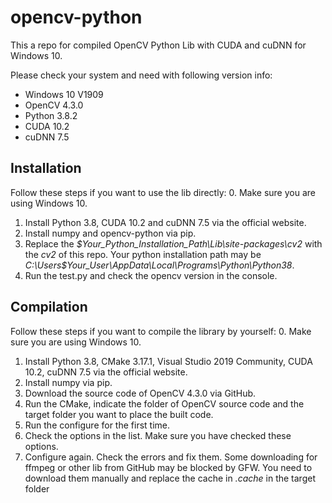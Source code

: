 # opencv-python

This a repo for compiled OpenCV Python Lib with CUDA and cuDNN for Windows 10.

Please check your system and need with following version info:
 - Windows 10 V1909
 - OpenCV 4.3.0
 - Python 3.8.2
 - CUDA 10.2
 - cuDNN 7.5

## Installation

Follow these steps if you want to use the lib directly:
0. Make sure you are using Windows 10.
1. Install Python 3.8, CUDA 10.2 and cuDNN 7.5 via the official website.
2. Install numpy and opencv-python via pip.
3. Replace the *$Your_Python_Installation_Path\Lib\site-packages\cv2* with the *cv2* of this repo. Your python installation path may be *C:\Users\$Your_User\AppData\Local\Programs\Python\Python38*.
4. Run the test.py and check the opencv version in the console.

## Compilation

Follow these steps if you want to compile the library by yourself:
0. Make sure you are using Windows 10.
1. Install Python 3.8, CMake 3.17.1, Visual Studio 2019 Community, CUDA 10.2, cuDNN 7.5 via the official website.
2. Install numpy via pip.
3. Download the source code of OpenCV 4.3.0 via GitHub.
4. Run the CMake, indicate the folder of OpenCV source code and the target folder you want to place the built code.
5. Run the configure for the first time.
6. Check the options in the list. Make sure you have checked these options.
7. Configure again. Check the errors and fix them. Some downloading for ffmpeg or other lib from GitHub may be blocked by GFW. You need to download them manually and replace the cache in *.cache* in the target folder

